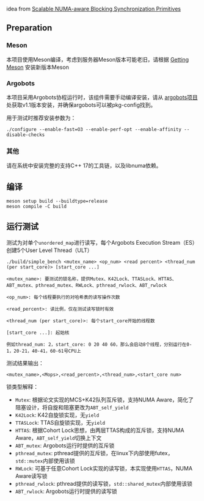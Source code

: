 idea from [Scalable NUMA-aware Blocking Synchronization Primitives](https://www.usenix.org/conference/atc17/technical-sessions/presentation/kashyap)

## Preparation

### Meson

本项目使用Meson编译，考虑到服务器Meson版本可能老旧，请根据 [Getting Meson](https://mesonbuild.com/Getting-meson.html) 安装新版本Meson

### Argobots

本项目采用Argobots协程运行时，该组件需要手动编译安装，请从 [argobots项目](https://github.com/pmodels/argobots) 处获取v1.1版本安装，并确保argobots可以被pkg-config找到。

用于测试时推荐安装参数为：

```
./configure --enable-fast=O3 --enable-perf-opt --enable-affinity --disable-checks
```

### 其他

请在系统中安装完整的支持C++ 17的工具链，以及libnuma依赖。

## 编译

```
meson setup build --buildtype=release
meson compile -C build
```

## 运行测试

测试为对单个`unordered_map`进行读写，每个Argobots Execution Stream（ES）创建5个User Level Thread（ULT）

```
./build/simple_bench <mutex_name> <op_num> <read percent> <thread_num (per start_core)> [start_core ...]

<mutex_name>: 要测试的锁名称，提供Mutex、K42Lock、TTASLock、HTTAS、ABT_mutex、pthread_mutex、RWLock、pthread_rwlock、ABT_rwlock

<op_num>: 每个线程要执行的对哈希表的读写操作次数

<read_percent>: 读比例，仅在测试读写锁时有效

<thread_num (per start_core)>: 每个start_core开始的线程数

[start_core ...]: 起始核

例如thread_num: 2，start_core: 0 20 40 60，那么会启动8个线程，分别运行在0-1，20-21，40-41，60-61号CPU上
```

测试结果输出：

```
<mutex_name>,<Mops>,<read_percent>,<thread_num>,<start_core num>
```

锁类型解释：

- `Mutex`: 根据论文实现的MCS+K42队列互斥锁，支持NUMA Aware，简化了阻塞设计，将自旋和阻塞更改为`ABT_self_yield`
- `K42Lock`: K42自旋锁实现，无`yield`
- `TTASLock`: TTAS自旋锁实现，无`yield`
- `HTTAS`: 根据Cohort Lock思想，由两层TTAS构成的互斥锁，支持NUMA Aware，`ABT_self_yield`切换上下文
- `ABT_mutex`: Argobots运行时提供的互斥锁
- `pthread_mutex`: pthread提供的互斥锁，在linux下内部使用futex，`std::mutex`内部使用该锁
- `RWLock`: 可基于任意Cohort Lock实现的读写锁，本实现使用`HTTAS`，NUMA Aware读写锁
- `pthread_rwlock`: pthread提供的读写锁，`std::shared_mutex`内部使用该锁
- `ABT_rwlock`: Argobots运行时提供的读写锁
